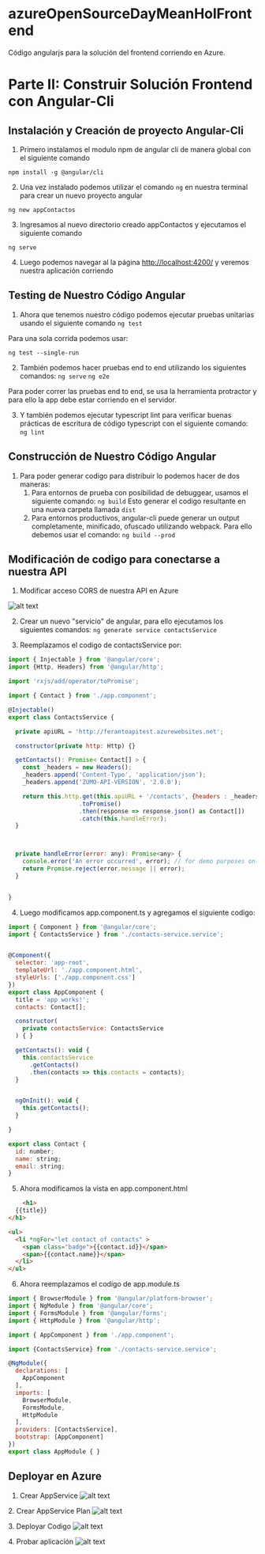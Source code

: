 # azureOpenSourceDayMeanHolFrontend
Código angularjs para la solución del frontend corriendo en Azure.

# Parte II: Construir Solución Frontend con Angular-Cli

## Instalación y Creación de proyecto Angular-Cli ##
1.  Primero instalamos el modulo npm de angular cli de manera global con el siguiente comando

`npm install -g @angular/cli`

2.  Una vez instalado podemos utilizar el comando `ng` en nuestra terminal para crear un nuevo proyecto angular

`ng new appContactos`

3.  Ingresamos al nuevo directorio creado appContactos y ejecutamos el siguiente comando

`ng serve`

4. Luego podemos navegar al la página [http://localhost:4200/](http://localhost:4200/) y veremos nuestra aplicación corriendo

## Testing de Nuestro Código Angular ##

1.  Ahora que tenemos nuestro código podemos ejecutar pruebas unitarias usando el siguiente comando
`ng test`

Para una sola corrida podemos usar:

`ng test --single-run`

2.  También podemos hacer pruebas end to end utilizando los siguientes comandos:
`ng serve`
`ng e2e`

Para poder correr las pruebas end to end, se usa la herramienta protractor y para ello la app debe estar corriendo en el servidor.

3.  Y también podemos ejecutar typescript lint para verificar buenas prácticas de escritura de código typescript con el siguiente comando:
`ng lint`

## Construcción de Nuestro Código Angular ##

1.  Para poder generar codigo para distribuir lo podemos hacer de dos maneras:
    1.  Para entornos de prueba con posibilidad de debuggear, usamos el siguiente comando:
        `ng build`
        Esto generar el codigo resultante en una nueva carpeta llamada `dist`
    2.  Para entornos productivos, angular-cli puede generar un output completamente, minificado, ofuscado utilizando webpack. Para ello debemos usar el comando:
        `ng build --prod`

## Modificación de codigo para conectarse a nuestra API ##

1.  Modificar acceso CORS de nuestra API en Azure

![alt text][modificacionCors]

[modificacionCors]: https://raw.githubusercontent.com/feranto/azureOpenSourceDayMeanHol/master/imagenes/CORS.PNG "Modificación CORS"


2.  Crear un nuevo "servicio" de angular, para ello ejecutamos los siguientes comandos:
`ng generate service contactsService`

3.  Reemplazamos el codigo de contactsService por:
```javascript
import { Injectable } from '@angular/core';
import {Http, Headers} from '@angular/http';

import 'rxjs/add/operator/toPromise';

import { Contact } from './app.component';

@Injectable()
export class ContactsService {

  private apiURL = 'http://ferantoapitest.azurewebsites.net';

  constructor(private http: Http) {}

  getContacts(): Promise< Contact[] > {
    const _headers = new Headers();
    _headers.append('Content-Type', 'application/json');
    _headers.append('ZUMO-API-VERSION', '2.0.0');

    return this.http.get(this.apiURL + '/contacts', {headers : _headers})
                    .toPromise()
                    .then(response => response.json() as Contact[])
                    .catch(this.handleError);
  }



  private handleError(error: any): Promise<any> {
    console.error('An error occurred', error); // for demo purposes only
    return Promise.reject(error.message || error);
  }


}

```

4.  Luego modificamos app.component.ts y agregamos el siguiente codigo:

``` javascript
import { Component } from '@angular/core';
import { ContactsService } from './contacts-service.service';


@Component({
  selector: 'app-root',
  templateUrl: './app.component.html',
  styleUrls: ['./app.component.css']
})
export class AppComponent {
  title = 'app works!';
  contacts: Contact[];

  constructor(
    private contactsService: ContactsService
  ) { }

  getContacts(): void {
    this.contactsService
      .getContacts()
      .then(contacts => this.contacts = contacts);
  }


  ngOnInit(): void {
    this.getContacts();
  }

}

export class Contact {
  id: number;
  name: string;
  email: string;
}

```

5.  Ahora modificamos la vista en app.component.html
``` html
    <h1>
  {{title}}
</h1>

<ul>
  <li *ngFor="let contact of contacts" >
    <span class="badge">{{contact.id}}</span>
    <span>{{contact.name}}</span>    
  </li>
</ul>
```

6.  Ahora reemplazamos el codigo de app.module.ts
``` javascript
import { BrowserModule } from '@angular/platform-browser';
import { NgModule } from '@angular/core';
import { FormsModule } from '@angular/forms';
import { HttpModule } from '@angular/http';

import { AppComponent } from './app.component';

import {ContactsService} from './contacts-service.service';

@NgModule({
  declarations: [
    AppComponent
  ],
  imports: [
    BrowserModule,
    FormsModule,
    HttpModule
  ],
  providers: [ContactsService],
  bootstrap: [AppComponent]
})
export class AppModule { }

``` 


## Deployar en Azure ## 

1.  Crear AppService
![alt text][appservice]

[appservice]: https://raw.githubusercontent.com/feranto/azureOpenSourceDayMeanHol/master/imagenes/CORS.PNG ""
2.  Crear AppService Plan
![alt text][appservice2]

[appservice2]: https://raw.githubusercontent.com/feranto/azureOpenSourceDayMeanHol/master/imagenes/CORS.PNG ""
3.  Deployar Codigo
![alt text][appservice3]

[appservice3]: https://raw.githubusercontent.com/feranto/azureOpenSourceDayMeanHol/master/imagenes/CORS.PNG ""
4.  Probar aplicación
![alt text][appservice4]

[appservice4]: https://raw.githubusercontent.com/feranto/azureOpenSourceDayMeanHol/master/imagenes/CORS.PNG ""
